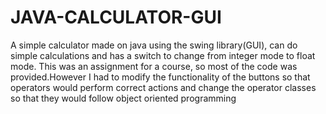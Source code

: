 JAVA-CALCULATOR-GUI
===================
A simple calculator made on java using the swing library(GUI), can do simple calculations and has a switch to change from
integer mode to float mode. This was an assignment for a course, so most of the code was provided.However I had to modify 
the functionality of the buttons so that operators would perform correct actions and change the operator classes so that 
they would follow object oriented programming
